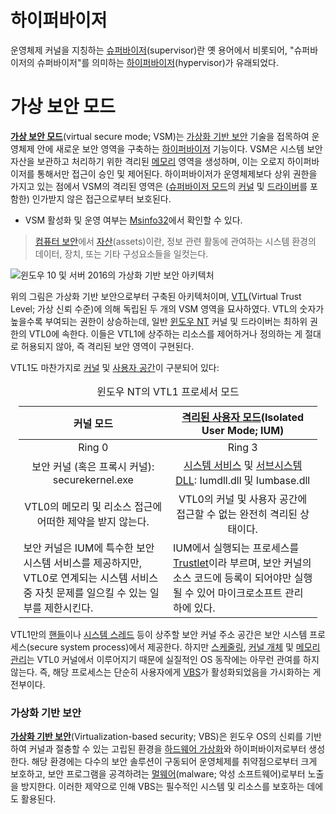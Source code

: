 # 하이퍼바이저
운영체제 커널을 지칭하는 [슈퍼바이저](Kernel.md)(supervisor)란 옛 용어에서 비롯되어, "슈퍼바이저의 슈퍼바이저"를 의미하는 [하이퍼바이저](https://ko.wikipedia.org/wiki/하이퍼바이저)(hypervisor)가 유래되었다.

# 가상 보안 모드
**[가상 보안 모드](https://learn.microsoft.com/en-us/virtualization/hyper-v-on-windows/tlfs/vsm)**(virtual secure mode; VSM)는 [가상화 기반 보안](#가상화-기반-보안) 기술을 접목하여 운영체제 안에 새로운 보안 영역을 구축하는 [하이퍼바이저](#하이퍼바이저) 기능이다. VSM은 시스템 보안 자산을 보관하고 처리하기 위한 격리된 [메모리](Memory.md) 영역을 생성하며, 이는 오로지 하이퍼바이저를 통해서만 접근이 승인 및 제어된다. 하이퍼바이저가 운영체제보다 상위 권한을 가지고 있는 점에서 VSM의 격리된 영역은 ([슈퍼바이저 모드](Processor.md#권한-수준)의 [커널](Kernel.md#nt-커널) 및 [드라이버](Driver.md)를 포함한) 인가받지 않은 접근으로부터 보호된다.

* VSM 활성화 및 운영 여부는 [Msinfo32](https://support.microsoft.com/topic/description-of-microsoft-system-information-msinfo32-exe-tool-10d335d8-5834-90b4-8452-42c58e61f9fc)에서 확인할 수 있다.

> [컴퓨터 보안](https://en.wikipedia.org/wiki/Computer_security)에서 [자산](https://en.wikipedia.org/wiki/Asset_(computer_security))(assets)이란, 정보 관련 활동에 관여하는 시스템 환경의 데이터, 장치, 또는 기타 구성요소들을 일컷는다.

![윈도우 10 및 서버 2016의 가상화 기반 보안 아키텍처](https://learn.microsoft.com/en-us/windows/win32/procthread/images/uim-architecture.png)

위의 그림은 가상화 기반 보안으로부터 구축된 아키텍처이며, [VTL](https://learn.microsoft.com/en-us/virtualization/hyper-v-on-windows/tlfs/vsm#virtual-trust-level-vtl)(Virtual Trust Level; 가상 신뢰 수준)에 의해 독립된 두 개의 VSM 영역을 묘사하였다. VTL의 숫자가 높을수록 부여되는 권한이 상승하는데, 일반 [윈도우 NT](Windows.md) 커널 및 드라이버는 최하위 권한의 VTL0에 속한다. 이들은 VTL1에 상주하는 리소스를 제어하거나 정의하는 게 절대로 허용되지 않아, 즉 격리된 보안 영역이 구현된다.

VTL1도 마찬가지로 [커널](Processor.md#커널-모드) 및 [사용자 공간](Processor.md#사용자-모드)이 구분되어 있다:

<table style="width: 95%; margin-left: auto; margin-right: auto;"><caption style="caption-side: top;">윈도우 NT의 VTL1 프로세서 모드</caption><colgroup><col style="width: 50%;"/><col style="width: 50%;"/></colgroup><thead><tr><th style="text-align: center;">커널 모드</th><th style="text-align: center;"><a href="https://learn.microsoft.com/en-us/windows/win32/procthread/isolated-user-mode--ium--processes">격리된 사용자 모드</a>(Isolated User Mode; IUM)</th></tr></thead><tbody><tr style="text-align: center;"><td>Ring 0</td><td>Ring 3</td></tr><tr style="text-align: center;"><td>보안 커널 (혹은 프록시 커널): securekernel.exe</td><td><a href="WinAPI.md#시스템-서비스">시스템 서비스</a> 및 <a href="Windows.md#환경-서브시스템">서브시스템 DLL</a>: Iumdll.dll 및 Iumbase.dll</td></tr><tr style="text-align: center;"><td>VTL0의 메모리 및 리소스 접근에 어떠한 제약을 받지 않는다.</td><td>VTL0의 커널 및 사용자 공간에 접근할 수 없는 완전히 격리된 상태이다.</td></tr><tr><td>보안 커널은 IUM에 특수한 보안 시스템 서비스를 제공하지만, VTL0로 연계되는 시스템 서비스 중 자칫 문제를 일으킬 수 있는 일부를 제한시킨다.</td><td>IUM에서 실행되는 프로세스를 <a href="https://learn.microsoft.com/en-us/windows/win32/procthread/isolated-user-mode--ium--processes#trustlets">Trustlet</a>이라 부르며, 보안 커널의 소스 코드에 등록이 되어야만 실행될 수 있어 마이크로소프트 관리 하에 있다.</td></tr></tbody></table>

VTL1만의 [핸들](Process.md#핸들)이나 [시스템 스레드](Process.md#시스템-프로세스) 등이 상주할 보안 커널 주소 공간은 보안 시스템 프로세스(secure system process)에서 제공한다. 하지만 [스케줄링](Processor.md#스케줄링), [커널 개체](Kernel.md#개체-관리자) 및 [메모리 관리](Kernel.md#메모리-관리자)는 VTL0 커널에서 이루어지기 때문에 실질적인 OS 동작에는 아무런 관여를 하지 않는다. 즉, 해당 프로세스는 단순히 사용자에게 [VBS](Hypervisor.md#가상화-기반-보안)가 활성화되었음을 가시화하는 게 전부이다.

### 가상화 기반 보안
**[가상화 기반 보안](https://learn.microsoft.com/en-us/windows-hardware/design/device-experiences/oem-vbs)**(Virtualization-based security; VBS)은 윈도우 OS의 신뢰를 기반하여 커널과 절충할 수 있는 고립된 환경을 [하드웨어 가상화](https://en.wikipedia.org/wiki/Hardware_virtualization)와 하이퍼바이저로부터 생성한다. 해당 환경에는 다수의 보안 솔루션이 구동되어 운영체제를 취약점으로부터 크게 보호하고, 보안 프로그램을 공격하려는 [멀웨어](https://ko.wikipedia.org/wiki/악성_소프트웨어)(malware; 악성 소프트웨어)로부터 노출을 방지한다. 이러한 제약으로 인해 VBS는 필수적인 시스템 및 리소스를 보호하는 데에도 활용된다.
